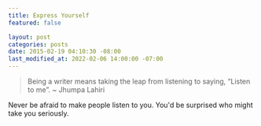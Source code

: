 ```yaml
---
title: Express Yourself
featured: false

layout: post
categories: posts
date: 2015-02-19 04:10:30 -08:00
last_modified_at: 2022-02-06 14:00:00 -07:00
---
```


>  Being a writer means taking the leap from listening to saying, “Listen to me”.
> ~ Jhumpa Lahiri

Never be afraid to make people listen to you. You'd be surprised who might take you seriously.

